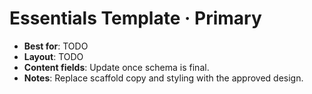 # Essentials Template · Primary

- **Best for**: TODO
- **Layout**: TODO
- **Content fields**: Update once schema is final.
- **Notes**: Replace scaffold copy and styling with the approved design.
